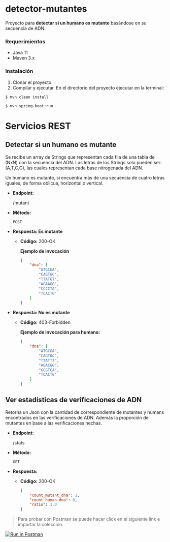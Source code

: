 # detector-mutantes
Proyecto para **detectar si un humano es mutante** basándose en su secuencia de ADN.

### Requerimientos
- Java 11
- Maven 3.x

### Instalación
1. Clonar el proyecto
2. Compilar y ejecutar. En el directorio del proyecto ejecutar en la terminal:

```console
$ mvn clean install

$ mvn spring-boot:run
```

# Servicios REST

**Detectar si un humano es mutante**
----
Se recibe un array de Strings que representan cada fila de una tabla de (NxN) con la secuencia del ADN. Las letras de los Strings solo pueden ser: (A,T,C,G), las cuales representan cada base nitrogenada del ADN.

Un humano es mutante, si encuentra más de una secuencia de cuatro letras iguales, de forma oblicua, horizontal o vertical.

* **Endpoint:**

  /mutant

* **Método:**

   `POST` 

* **Respuesta: Es mutante**
  
  * **Código:** 200-OK <br />
 
    **Ejemplo de invocación**
    ```json
    {
        "dna": [
            "ATGCGA",
            "CAGTGC",
            "TTATGT",
            "AGAAGG",
            "CCCCTA",
            "TCACTG"
        ]
    }
    ```
* **Respuesta: No es mutante**

  * **Código:** 403-Forbidden <br />
  
    **Ejemplo de invocación para humano:**
    ```json
    {
        "dna": [
            "ATGCGA",
            "CAGTGC",
            "TTATTT",
            "AGACGG",
            "GCGTCA",
            "TCACTG"
        ]
    }
    ```

**Ver estadísticas de verificaciones de ADN**
----
Retorna un Json con la cantidad de correspondiente de mutantes y humans encontrados en las verificaciones de ADN. Además la proporción de mutantes en base a las verificaciones hechas.

* **Endpoint:**

  /stats

* **Método:**

   `GET` 

* **Respuesta:**
  
  * **Código:** 200-OK <br />
    ```json
    {
        "count_mutant_dna": 1,
        "count_human_dna": 0,
        "ratio": 1.0
    }
    ```

>Para probar con Postman se puede hacer click en el siguiente link e importar la colección.

[![Run in Postman](https://run.pstmn.io/button.svg)](https://app.getpostman.com/run-collection/9bf65527e52237dd79e4)
